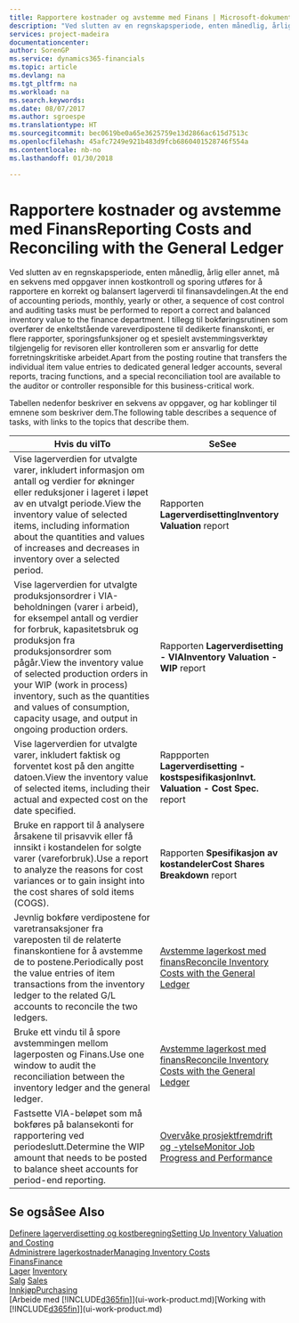 ```yaml
---
title: Rapportere kostnader og avstemme med Finans | Microsoft-dokumentasjon
description: "Ved slutten av en regnskapsperiode, enten månedlig, årlig eller annet, må en sekvens med oppgaver innen kostkontroll og sporing utføres for å rapportere en korrekt og balansert lagerverdi til finansavdelingen. I tillegg til bokføringsrutinen som overfører de enkeltstående vareverdipostene til dedikerte finanskonti, er flere rapporter, sporingsfunksjoner og et spesielt avstemmingsverktøy tilgjengelig for revisoren eller kontrolleren som er ansvarlig for dette forretningskritiske arbeidet."
services: project-madeira
documentationcenter: 
author: SorenGP
ms.service: dynamics365-financials
ms.topic: article
ms.devlang: na
ms.tgt_pltfrm: na
ms.workload: na
ms.search.keywords: 
ms.date: 08/07/2017
ms.author: sgroespe
ms.translationtype: HT
ms.sourcegitcommit: bec0619be0a65e3625759e13d2866ac615d7513c
ms.openlocfilehash: 45afc7249e921b483d9fcb6860401528746f554a
ms.contentlocale: nb-no
ms.lasthandoff: 01/30/2018

---
```

# <a name="reporting-costs-and-reconciling-with-the-general-ledger"></a><span data-ttu-id="28a95-104">Rapportere kostnader og avstemme med Finans</span><span class="sxs-lookup"><span data-stu-id="28a95-104">Reporting Costs and Reconciling with the General Ledger</span></span>
<span data-ttu-id="28a95-105">Ved slutten av en regnskapsperiode, enten månedlig, årlig eller annet, må en sekvens med oppgaver innen kostkontroll og sporing utføres for å rapportere en korrekt og balansert lagerverdi til finansavdelingen.</span><span class="sxs-lookup"><span data-stu-id="28a95-105">At the end of accounting periods, monthly, yearly or other, a sequence of cost control and auditing tasks must be performed to report a correct and balanced inventory value to the finance department.</span></span> <span data-ttu-id="28a95-106">I tillegg til bokføringsrutinen som overfører de enkeltstående vareverdipostene til dedikerte finanskonti, er flere rapporter, sporingsfunksjoner og et spesielt avstemmingsverktøy tilgjengelig for revisoren eller kontrolleren som er ansvarlig for dette forretningskritiske arbeidet.</span><span class="sxs-lookup"><span data-stu-id="28a95-106">Apart from the posting routine that transfers the individual item value entries to dedicated general ledger accounts, several reports, tracing functions, and a special reconciliation tool are available to the auditor or controller responsible for this business-critical work.</span></span>  

 <span data-ttu-id="28a95-107">Tabellen nedenfor beskriver en sekvens av oppgaver, og har koblinger til emnene som beskriver dem.</span><span class="sxs-lookup"><span data-stu-id="28a95-107">The following table describes a sequence of tasks, with links to the topics that describe them.</span></span>   

|<span data-ttu-id="28a95-108">**Hvis du vil**</span><span class="sxs-lookup"><span data-stu-id="28a95-108">**To**</span></span>|<span data-ttu-id="28a95-109">**Se**</span><span class="sxs-lookup"><span data-stu-id="28a95-109">**See**</span></span>|  
|------------|-------------|  
|<span data-ttu-id="28a95-110">Vise lagerverdien for utvalgte varer, inkludert informasjon om antall og verdier for økninger eller reduksjoner i lageret i løpet av en utvalgt periode.</span><span class="sxs-lookup"><span data-stu-id="28a95-110">View the inventory value of selected items, including information about the quantities and values of increases and decreases in inventory over a selected period.</span></span>|<span data-ttu-id="28a95-111">Rapporten **Lagerverdisetting**</span><span class="sxs-lookup"><span data-stu-id="28a95-111">**Inventory Valuation** report</span></span>|  
|<span data-ttu-id="28a95-112">Vise lagerverdien for utvalgte produksjonsordrer i VIA-beholdningen (varer i arbeid), for eksempel antall og verdier for forbruk, kapasitetsbruk og produksjon fra produksjonsordrer som pågår.</span><span class="sxs-lookup"><span data-stu-id="28a95-112">View the inventory value of selected production orders in your WIP (work in process) inventory, such as the quantities and values of consumption, capacity usage, and output in ongoing production orders.</span></span>|<span data-ttu-id="28a95-113">Rapporten **Lagerverdisetting - VIA**</span><span class="sxs-lookup"><span data-stu-id="28a95-113">**Inventory Valuation - WIP** report</span></span>|  
|<span data-ttu-id="28a95-114">Vise lagerverdien for utvalgte varer, inkludert faktisk og forventet kost på den angitte datoen.</span><span class="sxs-lookup"><span data-stu-id="28a95-114">View the inventory value of selected items, including their actual and expected cost on the date specified.</span></span>|<span data-ttu-id="28a95-115">Rappporten **Lagerverdisetting - kostspesifikasjon**</span><span class="sxs-lookup"><span data-stu-id="28a95-115">**Invt. Valuation - Cost Spec.** report</span></span>|  
|<span data-ttu-id="28a95-116">Bruke en rapport til å analysere årsakene til prisavvik eller få innsikt i kostandelen for solgte varer (vareforbruk).</span><span class="sxs-lookup"><span data-stu-id="28a95-116">Use a report to analyze the reasons for cost variances or to gain insight into the cost shares of sold items (COGS).</span></span>|<span data-ttu-id="28a95-117">Rapporten **Spesifikasjon av kostandeler**</span><span class="sxs-lookup"><span data-stu-id="28a95-117">**Cost Shares Breakdown** report</span></span>|  
|<span data-ttu-id="28a95-118">Jevnlig bokføre verdipostene for varetransaksjoner fra vareposten til de relaterte finanskontiene for å avstemme de to postene.</span><span class="sxs-lookup"><span data-stu-id="28a95-118">Periodically post the value entries of item transactions from the inventory ledger to the related G/L accounts to reconcile the two ledgers.</span></span>|[<span data-ttu-id="28a95-119">Avstemme lagerkost med finans</span><span class="sxs-lookup"><span data-stu-id="28a95-119">Reconcile Inventory Costs with the General Ledger</span></span>](finance-how-to-post-inventory-costs-to-the-general-ledger.md)|  
|<span data-ttu-id="28a95-120">Bruke ett vindu til å spore avstemmingen mellom lagerposten og Finans.</span><span class="sxs-lookup"><span data-stu-id="28a95-120">Use one window to audit the reconciliation between the inventory ledger and the general ledger.</span></span>|[<span data-ttu-id="28a95-121">Avstemme lagerkost med finans</span><span class="sxs-lookup"><span data-stu-id="28a95-121">Reconcile Inventory Costs with the General Ledger</span></span>](finance-how-to-post-inventory-costs-to-the-general-ledger.md)|  
|<span data-ttu-id="28a95-122">Fastsette VIA-beløpet som må bokføres på balansekonti for rapportering ved periodeslutt.</span><span class="sxs-lookup"><span data-stu-id="28a95-122">Determine the WIP amount that needs to be posted to balance sheet accounts for period-end reporting.</span></span>|[<span data-ttu-id="28a95-123">Overvåke prosjektfremdrift og -ytelse</span><span class="sxs-lookup"><span data-stu-id="28a95-123">Monitor Job Progress and Performance</span></span>](projects-how-monitor-progress-performance.md)|

## <a name="see-also"></a><span data-ttu-id="28a95-124">Se også</span><span class="sxs-lookup"><span data-stu-id="28a95-124">See Also</span></span>  
[<span data-ttu-id="28a95-125">Definere lagerverdisetting og kostberegning</span><span class="sxs-lookup"><span data-stu-id="28a95-125">Setting Up Inventory Valuation and Costing</span></span>](finance-set-up-inventory-valuation-and-costing.md)  
[<span data-ttu-id="28a95-126">Administrere lagerkostnader</span><span class="sxs-lookup"><span data-stu-id="28a95-126">Managing Inventory Costs</span></span>](finance-manage-inventory-costs.md)  
[<span data-ttu-id="28a95-127">Finans</span><span class="sxs-lookup"><span data-stu-id="28a95-127">Finance</span></span>](finance.md)  
<span data-ttu-id="28a95-128">[Lager](inventory-manage-inventory.md) </span><span class="sxs-lookup"><span data-stu-id="28a95-128">[Inventory](inventory-manage-inventory.md) </span></span>  
<span data-ttu-id="28a95-129">[Salg](sales-manage-sales.md) </span><span class="sxs-lookup"><span data-stu-id="28a95-129">[Sales](sales-manage-sales.md) </span></span>  
[<span data-ttu-id="28a95-130">Innkjøp</span><span class="sxs-lookup"><span data-stu-id="28a95-130">Purchasing</span></span>](purchasing-manage-purchasing.md)  
<span data-ttu-id="28a95-131">[Arbeide med [!INCLUDE[d365fin](includes/d365fin_md.md)]](ui-work-product.md)</span><span class="sxs-lookup"><span data-stu-id="28a95-131">[Working with [!INCLUDE[d365fin](includes/d365fin_md.md)]](ui-work-product.md)</span></span>

